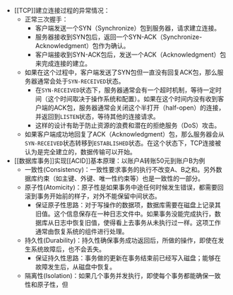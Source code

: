 - [[TCP]]建立连接过程的异常情况：
	- 正常三次握手：
		- 客户端发送一个SYN（Synchronize）包到服务器，请求建立连接。
		- 服务器接收到SYN包后，返回一个SYN-ACK（Synchronize-Acknowledgment）包作为确认。
		- 客户端接收到SYN-ACK包后，发送一个ACK（Acknowledgment）包来完成连接的建立。
	- 如果在这个过程中，客户端发送了SYN包但一直没有回复ACK包，那么服务器通常会处于`SYN-RECEIVED`状态。
		- 在`SYN-RECEIVED`状态下，服务器通常会有一个超时机制，等待一定时间（这个时间取决于操作系统和配置）。如果在这个时间内没有收到客户端的ACK包，服务器通常会关闭这个半打开（half-open）的连接，并返回到`LISTEN`状态，等待其他的连接请求。
		- 这样的设计有助于防止资源的浪费和潜在的拒绝服务（DoS）攻击。
	- 如果客户端成功地回复了ACK（Acknowledgment）包，那么服务器会从`SYN-RECEIVED`状态转移到`ESTABLISHED`状态。在这个状态下，TCP连接被认为是完全建立的，数据传输可以开始。
- [[数据库事务]]实现[[ACID]]基本原理：以账户A转账50元到账户B为例
	- 一致性(Consistency)：一致性要求事务的执行不改变A、B之和。另外数据库约束（如主键、外键、唯一性约束等）也是一致性的一部分。
	- 原子性(Atomicity)：原子性是如果事务中途任何时候发生错误，都需要回滚到事务开始前的样子，对外不能保留中间状态。
		- 保证原子性思路：对于写操作的数据项，数据库需要在磁盘上记录其旧值。这个信息保存在一种日志文件中。如果事务没能完成执行，数据库从日志中恢复旧值，使得看上去事务从未执行过一样。这项工作通常由恢复系统的组件进行处理。
	- 持久性(Durability)：持久性确保事务成功返回后，所做的操作，即使在发生系统故障后，也不会丢失。
		- 保证持久性思路：事务做的更新在事务结束前已经写入磁盘；能够在故障发生后，从磁盘中恢复。
	- 隔离性(Isolation)：如果几个事务并发执行，即使每个事务都能确保一致性和原子性，但